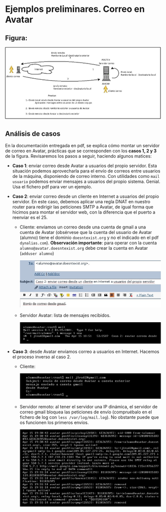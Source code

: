# Ejemplos preliminares. Correo en Avatar

## Figura:

![casos preliminares](../img/RedServicioCorreo-CasosPreliminares2.jpeg "casos preliminares")  

  
## Análisis de casos

En la documentación entregada en pdf, se explica cómo montar un servidor de correo en Avatar, prácticas que se corresponden con los **casos 1, 2 y 3** de la figura. Revisaremos los pasos a seguir, haciendo algunos matices:

* **Caso 1**: enviar correo desde Avatar a usuarios del propio servidor. Esta situación podemos aprovecharla para el envío de correos entre usuarios de la máquina, disponiendo de correo interno. Con utilidades como `mail usuario` podemos enviar mensajes a usuarios del propio sistema. Genial. Usa el fichero pdf para ver un ejemplo.
* **Caso 2**: enviar correo desde un cliente en Internet a usuarios del propio servidor. En este caso, debemos aplicar una regla DNAT en nuestro router para redirigir las peticiones SMTP a Avatar, de igual forma que hicimos para montar el servidor web, con la diferencia que el puerto a reenviar es el 25.
    * Cliente: enviamos un correo desde una cuenta de gmail a una cuenta de Avatar (obsérvese que la cuenta del usuario de Avatar (alumno) tiene el dominio `doesntexist.org` y no el indicado en el pdf `dynalias.com`). **Observación importante**: para operar con la cuenta `alumno@avatar.doesntexist.org` debe crear la cuenta en Avatar (`adduser alumno`)  
    
      ![cliente desde el exterior](../img/Caso2-gmail.jpg "cliente desde el exterior")  

    * Servidor Avatar: lista de mensajes recibidos.

      ![Lista mensajes en Avatar](../img/Caso2-avatar-lista.jpg "Lista mensajes en Avatar")  

  
  

* **Caso 3**: desde Avatar enviamos correo a usuarios en Internet. Hacemos el proceso inverso al caso 2.

    * Cliente:

        ![Avatar a usuarios exteriores](../img/Caso3-avatar-cliente.jpg "Avatar a usuarios exteriores")

    * Servidor remoto: al tener el servidor una IP dinámica, el servidor de correo gmail bloquea las peticiones de envío (compruébalo en el fichero de log con `less /var/log/mail.log`). No obstante puede que os funcionen los primeros envíos.

        ![Problemas con IP Dinámica](../img/Caso3-avatar-mensajelog.jpg "Problemas con IP Dinámica")  

